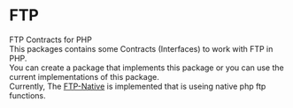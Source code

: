 # FTP
FTP Contracts for PHP\
This packages contains some Contracts (Interfaces) to work with FTP in PHP.\
You can create a package that implements this package or you can use the current implementations of this package.\
Currently, The [FTP-Native](https://github.com/dnj/ftp-native) is implemented that is useing native php ftp functions.
